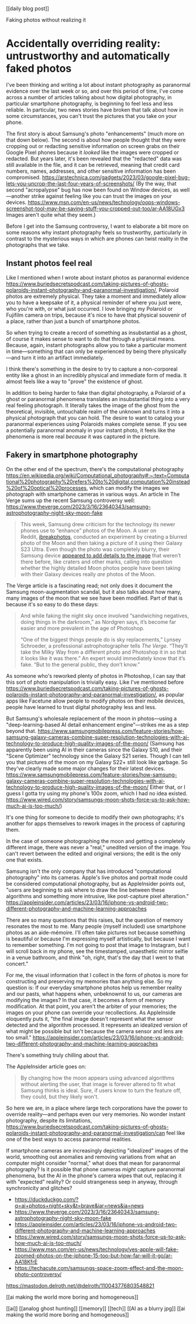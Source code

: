 
[[daily blog post]]

 Faking photos without realizing it
# Accidentally overriding reality: untrustworthy and automatically faked photos
I've been thinking and writing a lot about instant photography as paranormal evidence over the last week or so, and over this period of time, I've come across a number of articles talking about how digital photography, in particular smartphone photography, is beginning to feel less and less reliable. In particular, two news stories have broken that talk about how in some circumstances, you can't trust the pictures that you take on your phone. 

The first story is about Samsung's photo "enhancements" (much more on that down below). The second is about how people thought that they were cropping out or redacting sensitive information on screen grabs on their Google Pixel phones because it *looked* like the images were cropped or redacted. But years later, it's been revealed that the "redacted" data was still available in the file, and it can be retrieved, meaning that credit card numbers, names, addresses, and other sensitive information has been compromised.  https://arstechnica.com/gadgets/2023/03/google-pixel-bug-lets-you-uncrop-the-last-four-years-of-screenshots/ (By the way, that second "acropalypse" bug has now been found on Window devices, as well—another strike against feeling like you can trust the images on your devices. https://www.msn.com/en-us/news/technology/oops-windows-screenshot-tool-may-be-saving-stuff-you-cropped-out-too/ar-AA18UGx3 Images aren't quite what they seem.)

Before I get into the Samsung controversy, I want to elaborate a bit more on some reasons why instant photography feels so trustworthy, particularly in contrast to the mysterious ways in which are phones can twist reality in the photographs that we take.

## Instant photos feel real
Like I mentioned when I wrote about instant photos as paranormal evidence https://www.buriedsecretspodcast.com/taking-pictures-of-ghosts-polaroids-instant-photography-and-paranormal-investigation/, Polaroid photos are extremely physical. They take a moment and immediately allow you to have a keepsake of it, a physical reminder of where you just were, who you're with, or what just occurred. I love bringing my Polaroid or Fujifilm camera on trips, because it's nice to have that physical souvenir of a place, rather than just a bunch of smartphone photos.

So when trying to create a record of something as insubstantial as a ghost, of course it makes sense to want to do that through a physical means. Because, again, instant photographs allow you to take a particular moment in time—something that can only be experienced by being there physically—and turn it into an artifact immediately. 

I think there's something in the desire to try to capture a non-corporeal entity like a ghost in an incredibly physical and immediate form of media. It almost feels like a way to "prove" the existence of ghost. 

In addition to being harder to fake than digital photography, a Polaroid of a ghost or paranormal phenomena translates an insubstantial thing into a very real feeling photograph. It literally takes the image of the ghost from the theoretical, invisible, untouchable realm of the unknown and turns it into a physical photograph that you can hold. The desire to want to catalog your paranormal experiences using Polaroids makes complete sense. If you see a potentially paranormal anomaly in your instant photo, it feels like the phenomena is more real *because* it was captured in the picture. 

## Fakery in smartphone photography
On the other end of the spectrum, there's the computational photography https://en.wikipedia.org/wiki/Computational_photography#:~:text=Computational%20photography%20refers%20to%20digital,computation%20instead%20of%20optical%20processes, which can modify the images we photograph with smartphone cameras in various ways. An article in The Verge sums up the recent Samsung controversy well:
https://www.theverge.com/2023/3/16/23640343/samsung-astrophotography-night-sky-moon-fake
> This week, Samsung drew criticism for the technology its newer phones use to “enhance” photos of the Moon. A user on Reddit, [ibreakphotos](https://www.reddit.com/r/Android/comments/11nzrb0/samsung_space_zoom_moon_shots_are_fake_and_here/), conducted an experiment by creating a blurred photo of the Moon and then taking a picture of it using their Galaxy S23 Ultra. Even though the photo was completely blurry, their Samsung device [appeared to add details to the image](https://www.theverge.com/2023/3/13/23637401/samsung-fake-moon-photos-ai-galaxy-s21-s23-ultra) that weren’t there before, like craters and other marks, calling into question whether the highly detailed Moon photos people have been taking with their Galaxy devices really _are_ photos of the Moon.

The Verge article is a fascinating read; not only does it document the Samsung moon-augmentation scandal, but it also talks about how many, many images of the moon that we see have been modified. Part of that is because it's so easy to do these days:

>   And while faking the night sky once involved “sandwiching negatives, doing things in the darkroom,” as Nordgren says, it’s become far easier and more prevalent in the age of Photoshop.
>
> “One of the biggest things people do is sky replacements,” Lynsey Schroeder, a professional astrophotographer tells _The Verge_. “They’ll take the Milky Way from a different photo and Photoshop it in so that it looks like it was there.” An expert would immediately know that it’s fake. “But to the general public, they don’t know.”

As someone who's reworked plenty of photos in Photoshop, I can say that this sort of photo manipulation is trivially easy. Like I've mentioned before https://www.buriedsecretspodcast.com/taking-pictures-of-ghosts-polaroids-instant-photography-and-paranormal-investigation/, as popular apps like Facetune allow people to modify photos on their mobile devices, people have learned to trust digital photography less and less. 

But Samsung's wholesale replacement of the moon in photos—using a "deep-learning-based AI detail enhancement engine"—strikes me as a step beyond that.  https://www.samsungmobilepress.com/feature-stories/how-samsung-galaxy-cameras-combine-super-resolution-technologies-with-ai-technology-to-produce-high-quality-images-of-the-moon/ (Samsung has apparently been using AI in their cameras since the Galaxy S10, and their "Scene Optimizer" technology since the Galaxy S21 series. Though I can tell you that pictures of the moon on my Galaxy S22+ still look like garbage. So they've clearly made some major changes for their latest devices. https://www.samsungmobilepress.com/feature-stories/how-samsung-galaxy-cameras-combine-super-resolution-technologies-with-ai-technology-to-produce-high-quality-images-of-the-moon/ Either that, or I guess I gotta try using my phone's 100x zoom, which I had no idea existed. https://www.wired.com/story/samsungs-moon-shots-force-us-to-ask-how-much-ai-is-too-much/)

It's one thing for someone to decide to modify their own photographs; it's another for apps themselves to rework images in the process of capturing them. 

In the case of someone photographing the moon and getting a completely different image, there was never a "real," unedited version of the image. You can't revert between the edited and original versions; the edit is the only one that exists.

Samsung isn't the only company that has introduced "computational photography" into its cameras. Apple's live photos and portrait mode could be considered computational photography, but as AppleInsider points out, "users are beginning to ask where to draw the line between these algorithms and something more intrusive, like post-capture pixel alteration." https://appleinsider.com/articles/23/03/16/iphone-vs-android-two-different-photography-and-machine-learning-approaches

There are so many questions that this raises, but the question of memory resonates the most to me. Many people (myself included) use smartphone photos as an aide-mémoire. I'll often take pictures not because something is beautiful or because I'm expressing myself artistically, but because I want to remember something. I'm not going to post that image to Instagram, but I will scroll back in my phone, see the timestamped, unaesthetic mirror selfie in a venue bathroom, and think "oh, right, that's the day that I went to that concert." 

For me, the visual information that I collect in the form of photos is more for constructing and preserving my memories than anything else. So my question is: If our everyday smartphone photos help us remember reality and our pasts, what happens when, unbeknownst to us, our cameras are modifying the images? In that case, it becomes a form of memory modification. At that point, you aren't the arbiter of your memories; the images on your phone can override your recollections. As AppleInside eloquently puts it, "the final image doesn't represent what the sensor detected and the algorithm processed. It represents an idealized version of what might be possible but isn't because the camera sensor and lens are too small." https://appleinsider.com/articles/23/03/16/iphone-vs-android-two-different-photography-and-machine-learning-approaches

There's something truly chilling about that.

The AppleInsider article goes on:

> By changing how the moon appears using advanced algorithms without alerting the user, that image is forever altered to fit what Samsung thinks is ideal. Sure, if users know to turn the feature off, they could, but they likely won't.

So here we are, in a place where large tech corporations have the power to override reality—and perhaps even our very memories. No wonder instant photography, despite its limitations, https://www.buriedsecretspodcast.com/taking-pictures-of-ghosts-polaroids-instant-photography-and-paranormal-investigation/can feel like one of the best ways to access paranormal realities. 

If smartphone cameras are increasingly depicting "idealized" images of the world, smoothing out anomalies and removing variations from what an computer might consider "normal," what does that mean for paranormal photography? Is it possible that phone cameras *might* capture paranormal phenomena, but the AI in the phone's camera wipes that out, replacing it with "expected" reality? Or could strangeness seep in anyway, through synchronicity and glitches?





- https://duckduckgo.com/?q=ai+photos+night+sky&t=brave&iar=news&ia=news
- https://www.theverge.com/2023/3/16/23640343/samsung-astrophotography-night-sky-moon-fake
- https://appleinsider.com/articles/23/03/16/iphone-vs-android-two-different-photography-and-machine-learning-approaches
- https://www.wired.com/story/samsungs-moon-shots-force-us-to-ask-how-much-ai-is-too-much/
- https://www.msn.com/en-us/news/technology/yes-apple-will-fake-zoomed-photos-on-the-iphone-15-too-but-how-far-will-it-go/ar-AA18KfrE
- https://techacute.com/samsungs-space-zoom-effect-and-the-moon-photo-controversy/

https://mastodon.delroth.net/@delroth/110043776803548821

[[ai making the world more boring and homogeneous]]

[[ai]]
[[analog ghost hunting]]
[[memory]] [[tech]]
[[AI as a blurry jpg]] [[ai making the world more boring and homogeneous]]


